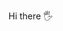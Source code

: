 Hi there 🖐
<!---
MadridistaPL/MadridistaPL is a ✨ special ✨ repository because its `README.md` (this file) appears on your GitHub profile.
You can click the Preview link to take a look at your changes.
--->
